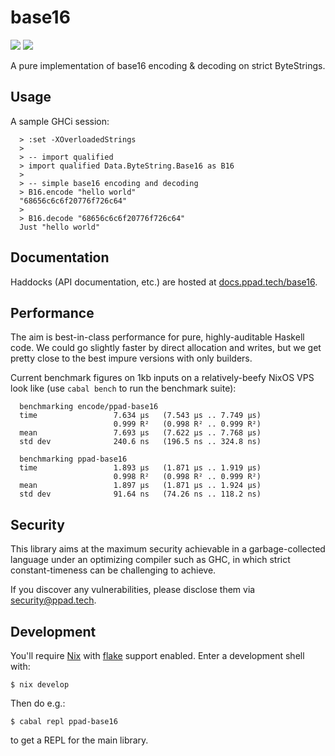 # base16

[![](https://img.shields.io/hackage/v/ppad-base16?color=blue)](https://hackage.haskell.org/package/ppad-base16)
![](https://img.shields.io/badge/license-MIT-brightgreen)

A pure implementation of base16 encoding & decoding on strict
ByteStrings.

## Usage

A sample GHCi session:

```
  > :set -XOverloadedStrings
  >
  > -- import qualified
  > import qualified Data.ByteString.Base16 as B16
  >
  > -- simple base16 encoding and decoding
  > B16.encode "hello world"
  "68656c6c6f20776f726c64"
  >
  > B16.decode "68656c6c6f20776f726c64"
  Just "hello world"
```

## Documentation

Haddocks (API documentation, etc.) are hosted at
[docs.ppad.tech/base16](https://docs.ppad.tech/base16).

## Performance

The aim is best-in-class performance for pure, highly-auditable Haskell
code. We could go slightly faster by direct allocation and writes, but
we get pretty close to the best impure versions with only builders.

Current benchmark figures on 1kb inputs on a relatively-beefy NixOS VPS look
like (use `cabal bench` to run the benchmark suite):

```
  benchmarking encode/ppad-base16
  time                 7.634 μs   (7.543 μs .. 7.749 μs)
                       0.999 R²   (0.998 R² .. 0.999 R²)
  mean                 7.693 μs   (7.622 μs .. 7.768 μs)
  std dev              240.6 ns   (196.5 ns .. 324.8 ns)

  benchmarking ppad-base16
  time                 1.893 μs   (1.871 μs .. 1.919 μs)
                       0.998 R²   (0.998 R² .. 0.999 R²)
  mean                 1.897 μs   (1.871 μs .. 1.924 μs)
  std dev              91.64 ns   (74.26 ns .. 118.2 ns)
```

## Security

This library aims at the maximum security achievable in a
garbage-collected language under an optimizing compiler such as GHC, in
which strict constant-timeness can be challenging to achieve.

If you discover any vulnerabilities, please disclose them via
security@ppad.tech.

## Development

You'll require [Nix][nixos] with [flake][flake] support enabled. Enter a
development shell with:

```
$ nix develop
```

Then do e.g.:

```
$ cabal repl ppad-base16
```

to get a REPL for the main library.

[nixos]: https://nixos.org/
[flake]: https://nixos.org/manual/nix/unstable/command-ref/new-cli/nix3-flake.html
